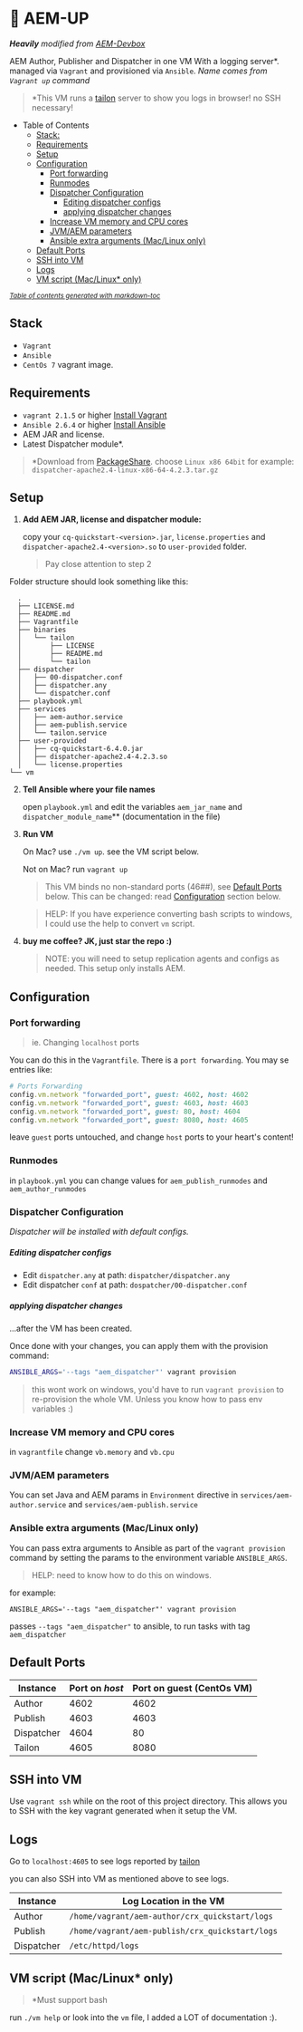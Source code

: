 # :rocket: AEM-UP

***Heavily*** *modified from [AEM-Devbox](https://github.com/ObjectiveTruth/AEM-Devbox)*

AEM Author, Publisher and Dispatcher in one VM With a logging server\*. managed via `Vagrant` and provisioned via `Ansible`.  *Name comes from `Vagrant up` command*

> *This VM runs a [tailon](https://github.com/gvalkov/tailon) server to show you logs in browser! no SSH necessary! 


- Table of Contents
  * [Stack:](#stack-)
  * [Requirements](#requirements)
  * [Setup](#setup)
  * [Configuration](#configuration)
    + [Port forwarding](#port-forwarding)
    + [Runmodes](#runmodes)
    + [Dispatcher Configuration](#dispatcher-configuration)
        * [Editing dispatcher configs](#editing-dispatcher-configs)
        * [applying dispatcher changes](#applying-dispatcher-changes)
    + [Increase VM memory and CPU cores](#increase-vm-memory-and-cpu-cores)
    + [JVM/AEM parameters](#jvm-aem-parameters)
    + [Ansible extra arguments (Mac/Linux only)](#ansible-extra-arguments--mac-linux-only-)
  * [Default Ports](#default-ports)
  * [SSH into VM](#ssh-into-vm)
  * [Logs](#logs)
  * [VM script (Mac/Linux* only)](#vm-script--mac-linux--only-)

<small><i><a href='http://ecotrust-canada.github.io/markdown-toc/'>Table of contents generated with markdown-toc</a></i></small>


## Stack

  - `Vagrant`
  - `Ansible`
  - `CentOs 7` vagrant image.


## Requirements

- `vagrant 2.1.5` or higher [Install Vagrant](https://www.vagrantup.com/docs/installation/)
- `Ansible 2.6.4` or higher  [Install Ansible](http://docs.ansible.com/ansible/intro_installation.html)
- AEM JAR and license.
- Latest Dispatcher module*. 

> *Download from [PackageShare](https://www.adobeaemcloud.com/content/companies/public/adobe/dispatcher/dispatcher.html). choose `Linux x86 64bit` for example: `dispatcher-apache2.4-linux-x86-64-4.2.3.tar.gz`

## Setup

1. **Add AEM JAR, license and dispatcher module:**
	
	copy your `cq-quickstart-<version>.jar`, `license.properties` and `dispatcher-apache2.4-<version>.so` to `user-provided` folder.
	> Pay close attention to step 2

  Folder structure should look something like this:
  
  ```
	.
	├── LICENSE.md
	├── README.md
	├── Vagrantfile
	├── binaries
	│   └── tailon
	│       ├── LICENSE
	│       ├── README.md
	│       └── tailon
	├── dispatcher
	│   ├── 00-dispatcher.conf
	│   ├── dispatcher.any
	│   └── dispatcher.conf
	├── playbook.yml
	├── services
	│   ├── aem-author.service
	│   ├── aem-publish.service
	│   └── tailon.service
	├── user-provided
	│   ├── cq-quickstart-6.4.0.jar
	│   ├── dispatcher-apache2.4-4.2.3.so
	│   └── license.properties
└── vm
  ```

2. **Tell Ansible where your file names**
	
	open `playbook.yml` and edit the variables `aem_jar_name` and `dispatcher_module_name`** (documentation in the file)

3. **Run VM**

	On Mac? use `./vm up`. see the VM script below.
	
	Not on Mac? run `vagrant up`
	
	> This VM binds no non-standard ports (46##), see [Default Ports](#default-ports) below. This can be changed: read [Configuration](#configuration) section below.
	
	> HELP: If you have experience converting bash scripts to windows, I could use the help to convert `vm` script.

4. **buy me coffee? JK, just star the repo :)**

	> NOTE: you will need to setup replication agents and configs as needed. This setup only installs AEM.


## Configuration

### Port forwarding
> ie. Changing `localhost` ports

You can do this in the `Vagrantfile`. There is a `port forwarding`. You may se entries like:

```ruby
# Ports Forwarding  
config.vm.network "forwarded_port", guest: 4602, host: 4602
config.vm.network "forwarded_port", guest: 4603, host: 4603
config.vm.network "forwarded_port", guest: 80, host: 4604
config.vm.network "forwarded_port", guest: 8080, host: 4605
``` 

leave `guest` ports untouched, and change `host` ports to your heart's content!

### Runmodes
in `playbook.yml` you can change values for `aem_publish_runmodes` and `aem_author_runmodes`

### Dispatcher Configuration
*Dispatcher will be installed with default configs.*

##### Editing dispatcher configs
  - Edit `dispatcher.any` at path:
    `dispatcher/dispatcher.any`
  - Edit dispatcher `conf` at path:
    `dospatcher/00-dispatcher.conf`

##### applying dispatcher changes
...after the VM has been created.

Once done with your changes, you can apply them with the provision command:

```sh
ANSIBLE_ARGS='--tags "aem_dispatcher"' vagrant provision
```
> this wont work on windows, you'd have to run `vagrant provision` to re-provision the whole VM. Unless you know how to pass env variables :)

### Increase VM memory and CPU cores

in `vagrantfile` change `vb.memory` and `vb.cpu`

### JVM/AEM parameters
  
  You can set Java and AEM params in `Environment` directive in `services/aem-author.service` and `services/aem-publish.service`


### Ansible extra arguments (Mac/Linux only)
  You can pass extra arguments to Ansible as part of the `vagrant provision` command by setting the params to the environment variable `ANSIBLE_ARGS`.
  
  > HELP: need to know how to do this on windows.
  
  for example: 
  
  ```
  ANSIBLE_ARGS='--tags "aem_dispatcher"' vagrant provision
  ```
  
  passes `--tags "aem_dispatcher"` to ansible, to run tasks with tag `aem_dispatcher`


## Default Ports

| Instance   | Port on *host* | Port on guest (CentOs VM) |
|------------|----------------|---------------------------|
| Author     | 4602           | 4602                      |
| Publish    | 4603           | 4603                      |
| Dispatcher | 4604           | 80                        |
| Tailon     | 4605           | 8080                      |

## SSH into VM
Use `vagrant ssh` while on the root of this project directory.
This allows you to SSH with the key vagrant generated when it setup the VM.

## Logs

Go to `localhost:4605` to see logs reported by [tailon](https://github.com/gvalkov/tailon)

you can also SSH into VM as mentioned above to see logs.

| Instance   | Log Location in the VM                          |
|------------|-------------------------------------------------|
| Author     | `/home/vagrant/aem-author/crx_quickstart/logs`  |
| Publish    | `/home/vagrant/aem-publish/crx_quickstart/logs` |
| Dispatcher | `/etc/httpd/logs`                               |

## VM script (Mac/Linux* only)

> *Must support bash

run `./vm help` or look into the `vm` file, I added a LOT of documentation :).


  
  